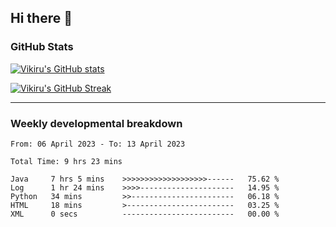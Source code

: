 ## Hi there 👋

### GitHub Stats

[![Vikiru's GitHub stats](https://github-readme-stats.vercel.app/api?username=vikiru&theme=nightowl&include_all_commits=true&count_private=true&hide=stars,contribs&show_icons=true)](https://github.com/anuraghazra/github-readme-stats)

[![Vikiru's GitHub Streak](https://streak-stats.demolab.com/?user=vikiru&theme=nightowl&hide_border=true&date_format=M%20j%5B%2C%20Y%5D)](https://github.com/DenverCoder1/github-readme-streak-stats)

---

### Weekly developmental breakdown

<!--START_SECTION:waka-->

```text
From: 06 April 2023 - To: 13 April 2023

Total Time: 9 hrs 23 mins

Java     7 hrs 5 mins    >>>>>>>>>>>>>>>>>>>------   75.62 %
Log      1 hr 24 mins    >>>>---------------------   14.95 %
Python   34 mins         >>-----------------------   06.18 %
HTML     18 mins         >------------------------   03.25 %
XML      0 secs          -------------------------   00.00 %
```

<!--END_SECTION:waka-->

